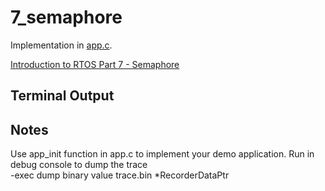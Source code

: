 # 7_semaphore

Implementation in [app.c](./app.c).

[Introduction to RTOS Part 7 - Semaphore](https://www.youtube.com/watch?v=5JcMtbA9QEE&list=PLEBQazB0HUyQ4hAPU1cJED6t3DU0h34bz&index=7)

## Terminal Output

## Notes
Use app_init function in app.c to implement your demo application.
Run in debug console to dump the trace  
-exec dump binary value trace.bin *RecorderDataPtr